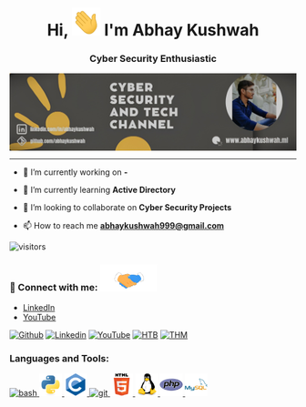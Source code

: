 <h1 align="center">Hi, <img src = "src/wave.gif" width = 50px> I'm Abhay Kushwah</h1>
<h3 align="center">Cyber Security Enthusiastic</h3>
<img align="center" alt="YouTube-Banner" src="https://github.com/Abhaykushwah/abhaykushwah/blob/main/src/youtube-banner.jpg">
<hr>
 <!-- <img align="right" alt="Coding" width="400" src="https://github.com/Abhaykushwah/abhaykushwah/blob/main/src/coding.gif"> -->


- 🔭 I’m currently working on **-**

- 🌱 I’m currently learning **Active Directory**
 
- 👯 I’m looking to collaborate on **Cyber Security Projects** 

- 📫 How to reach me **abhaykushwah999@gmail.com**


<p align='center'>
 
![visitors](https://komarev.com/ghpvc/?username=abhaykushwah)

</p>
<h3 align="left">🚀 Connect with me: <img src='src/handshake.gif' width="100px"> </h3>
<p align="left">

- [LinkedIn](https://www.linkedin.com/in/abhaykushwah/)
- [YouTube](https://www.youtube.com/@abhaykushwah)
</p>

<!-- [![Portfolio](https://img.shields.io/badge/-Anishka%20Shukla-02032e?style=flat&logo=gnu-bash&logoColor=white)](https://abhaykushwah.com) -->
<!-- [![AS Security](https://img.shields.io/badge/-AS%20Security-11c28a?style=flat&logo=powershell&logoColor=white)](https://abhaykushwah.github.io) -->
[![Github](https://img.shields.io/badge/-Github-000000?style=flat&logo=Github&logoColor=white)](https://github.com/abhaykushwah)
[![Linkedin](https://img.shields.io/badge/-LinkedIn-0e76a8?style=flat&logo=Linkedin&logoColor=white)](https://linkedin.com/in/abhaykushwah)
[![YouTube](https://img.shields.io/badge/-YouTube-FC2503?style=flat&logo=YouTube&logoColor=white)](https://www.youtube.com/@abhaykushwah)
[![HTB](https://img.shields.io/badge/-HackTheBox-000000?style=flat&logo=codesandbox&logoColor=9FEF00)](https://app.hackthebox.com/profile/463566)
[![THM](https://img.shields.io/badge/-TryHackMe-gray?style=flat&logo=icloud&logoColor=white)](https://tryhackme.com/p/Abhayh1)


<h3 align="left">Languages and Tools:</h3>
<p align="left"> <a href="https://www.gnu.org/software/bash/" target="_blank" rel="noreferrer"> <img src="https://www.vectorlogo.zone/logos/gnu_bash/gnu_bash-icon.svg" alt="bash" width="40" height="40"/> </a> <a href="https://www.python.org//" target="_blank" rel="noreferrer"> <img src="https://raw.githubusercontent.com/devicons/devicon/master/icons/python/python-original.svg" alt="python" width="40" height="40"/> </a> <a href="https://www.cprogramming.com/" target="_blank" rel="noreferrer"> <img src="https://raw.githubusercontent.com/devicons/devicon/master/icons/c/c-original.svg" alt="c" width="40" height="40"/> </a> <a href="https://git-scm.com/" target="_blank" rel="noreferrer"> <img src="https://www.vectorlogo.zone/logos/git-scm/git-scm-icon.svg" alt="git" width="40" height="40"/> </a> <a href="https://www.w3.org/html/" target="_blank" rel="noreferrer"> <img src="https://raw.githubusercontent.com/devicons/devicon/master/icons/html5/html5-original-wordmark.svg" alt="html5" width="40" height="40"/> </a>  <a href="https://www.linux.org/" target="_blank" rel="noreferrer"> <img src="https://raw.githubusercontent.com/devicons/devicon/master/icons/linux/linux-original.svg" alt="linux" width="40" height="40"/> </a> <a href="https://www.php.net" target="_blank" rel="noreferrer"> <img src="https://raw.githubusercontent.com/devicons/devicon/master/icons/php/php-original.svg" alt="php" width="40" height="40"/> </a> <a href="https://www.mysql.com/" target="_blank" rel="noreferrer"> <img src="https://raw.githubusercontent.com/devicons/devicon/master/icons/mysql/mysql-original-wordmark.svg" alt="mysql" width="40" height="40"/> </a></p>




<!--
<p>
<img align="left" src="https://github-readme-stats.vercel.app/api/top-langs?username=abhaykushwah&show_icons=true&locale=en&layout=compact" alt="abhaykushwah" />
</p>
<p>&nbsp;<img align="center" src="https://github-readme-stats.vercel.app/api?username=abhaykushwah&show_icons=true&locale=en" alt="abhaykushwah" /></p>
<p><img align="center" src="https://github-readme-streak-stats.herokuapp.com/?user=abhaykushwah&" alt="abhaykushwah" /></p> -->
